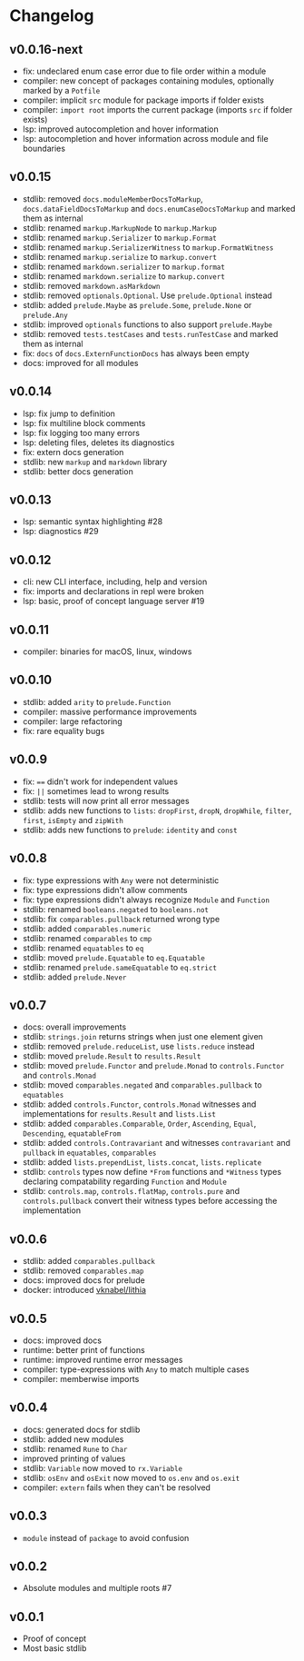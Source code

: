 # Changelog

## v0.0.16-next

- fix: undeclared enum case error due to file order within a module
- compiler: new concept of packages containing modules, optionally marked by a `Potfile`
- compiler: implicit `src` module for package imports if folder exists
- compiler: `import root` imports the current package (imports `src` if folder exists)
- lsp: improved autocompletion and hover information
- lsp: autocompletion and hover information across module and file boundaries

## v0.0.15

- stdlib: removed `docs.moduleMemberDocsToMarkup`, `docs.dataFieldDocsToMarkup` and `docs.enumCaseDocsToMarkup` and marked them as internal
- stdlib: renamed `markup.MarkupNode` to `markup.Markup`
- stdlib: renamed `markup.Serializer` to `markup.Format`
- stdlib: renamed `markup.SerializerWitness` to `markup.FormatWitness`
- stdlib: renamed `markup.serialize` to `markup.convert`
- stdlib: renamed `markdown.serializer` to `markup.format`
- stdlib: renamed `markdown.serialize` to `markup.convert`
- stdlib: removed `markdown.asMarkdown`
- stdlib: removed `optionals.Optional`. Use `prelude.Optional` instead
- stdlib: added `prelude.Maybe` as `prelude.Some`, `prelude.None` or `prelude.Any`
- stdlib: improved `optionals` functions to also support `prelude.Maybe`
- stdlib: removed `tests.testCases` and `tests.runTestCase` and marked them as internal
- fix: `docs` of `docs.ExternFunctionDocs` has always been empty
- docs: improved for all modules

## v0.0.14

- lsp: fix jump to definition
- lsp: fix multiline block comments
- lsp: fix logging too many errors
- lsp: deleting files, deletes its diagnostics
- fix: extern docs generation
- stdlib: new `markup` and `markdown` library
- stdlib: better docs generation

## v0.0.13

- lsp: semantic syntax highlighting #28
- lsp: diagnostics #29

## v0.0.12

- cli: new CLI interface, including, help and version
- fix: imports and declarations in repl were broken
- lsp: basic, proof of concept language server #19

## v0.0.11

- compiler: binaries for macOS, linux, windows

## v0.0.10

- stdlib: added `arity` to `prelude.Function`
- compiler: massive performance improvements
- compiler: large refactoring
- fix: rare equality bugs

## v0.0.9

- fix: `==` didn't work for independent values
- fix: `||` sometimes lead to wrong results
- stdlib: tests will now print all error messages
- stdlib: adds new functions to `lists`: `dropFirst`, `dropN`, `dropWhile`, `filter`, `first`, `isEmpty` and `zipWith`
- stdlib: adds new functions to `prelude`: `identity` and `const`

## v0.0.8

- fix: type expressions with `Any` were not deterministic
- fix: type expressions didn't allow comments
- fix: type expressions didn't always recognize `Module` and `Function`
- stdlib: renamed `booleans.negated` to `booleans.not`
- stdlib: fix `comparables.pullback` returned wrong type
- stdlib: added `comparables.numeric`
- stdlib: renamed `comparables` to `cmp`
- stdlib: renamed `equatables` to `eq`
- stdlib: moved `prelude.Equatable` to `eq.Equatable`
- stdlib: renamed `prelude.sameEquatable` to `eq.strict`
- stdlib: added `prelude.Never`

## v0.0.7

- docs: overall improvements
- stdlib: `strings.join` returns strings when just one element given
- stdlib: removed `prelude.reduceList`, use `lists.reduce` instead
- stdlib: moved `prelude.Result` to `results.Result`
- stdlib: moved `prelude.Functor` and `prelude.Monad` to `controls.Functor` and `controls.Monad`
- stdlib: moved `comparables.negated` and `comparables.pullback` to `equatables`
- stdlib: added `controls.Functor`, `controls.Monad` witnesses and implementations for `results.Result` and `lists.List`
- stdlib: added `comparables.Comparable`, `Order`, `Ascending`, `Equal`, `Descending`, `equatableFrom`
- stdlib: added `controls.Contravariant` and witnesses `contravariant` and `pullback` in `equatables`, `comparables`
- stdlib: added `lists.prependList`, `lists.concat`, `lists.replicate`
- stdlib: `controls` types now define `*From` functions and `*Witness` types declaring compatability regarding `Function` and `Module`
- stdlib: `controls.map`, `controls.flatMap`, `controls.pure` and `controls.pullback` convert their witness types before accessing the implementation

## v0.0.6

- stdlib: added `comparables.pullback`
- stdlib: removed `comparables.map`
- docs: improved docs for prelude
- docker: introduced [vknabel/lithia](https://hub.docker.com/repository/docker/vknabel/lithia/)

## v0.0.5

- docs: improved docs
- runtime: better print of functions
- runtime: improved runtime error messages
- compiler: type-expressions with `Any` to match multiple cases
- compiler: memberwise imports

## v0.0.4

- docs: generated docs for stdlib
- stdlib: added new modules
- stdlib: renamed `Rune` to `Char`
- improved printing of values
- stdlib: `Variable` now moved to `rx.Variable`
- stdlib: `osEnv` and `osExit` now moved to `os.env` and `os.exit`
- compiler: `extern` fails when they can't be resolved

## v0.0.3

- `module` instead of `package` to avoid confusion

## v0.0.2

- Absolute modules and multiple roots #7

## v0.0.1

- Proof of concept
- Most basic stdlib
